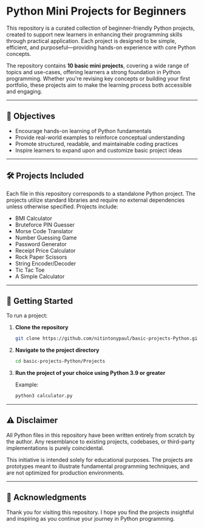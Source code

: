 # Python Mini Projects for Beginners

This repository is a curated collection of beginner-friendly Python projects, created to support new learners in enhancing their programming skills through practical application. Each project is designed to be simple, efficient, and purposeful—providing hands-on experience with core Python concepts.

The repository contains **10 basic mini projects**, covering a wide range of topics and use-cases, offering learners a strong foundation in Python programming. Whether you're revising key concepts or building your first portfolio, these projects aim to make the learning process both accessible and engaging.

---

## 📌 Objectives

- Encourage hands-on learning of Python fundamentals
- Provide real-world examples to reinforce conceptual understanding
- Promote structured, readable, and maintainable coding practices
- Inspire learners to expand upon and customize basic project ideas

---

## 🛠️ Projects Included

Each file in this repository corresponds to a standalone Python project. The projects utilize standard libraries and require no external dependencies unless otherwise specified. Projects include:

- BMI Calculator
- Bruteforce PIN Guesser 
- Morse Code Translator
- Number Guessing Game
- Password Generator
- Receipt Price Calculator
- Rock Paper Scissors
- String Encoder/Decoder
- Tic Tac Toe
- A Simple Calculator

---

## 🚀 Getting Started

To run a project:

1. **Clone the repository**

   ```bash
   git clone https://github.com/nitintonypaul/basic-projects-Python.git
   ```
2. **Navigate to the project directory**

   ```bash
   cd basic-projects-Python/Projects
   ```
3. **Run the project of your choice using Python 3.9 or greater**

   Example:
   ```bash
   python3 calculator.py
   ```

---

## ⚠️ Disclaimer
All Python files in this repository have been written entirely from scratch by the author. Any resemblance to existing projects, codebases, or third-party implementations is purely coincidental.

This initiative is intended solely for educational purposes. The projects are prototypes meant to illustrate fundamental programming techniques, and are not optimized for production environments.

---

## 🙏 Acknowledgments
Thank you for visiting this repository. I hope you find the projects insightful and inspiring as you continue your journey in Python programming.
